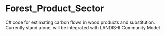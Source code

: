 # Forest_Product_Sector
C# code for estimating carbon flows in wood products and substitution. Currently stand alone, will be integrated with LANDIS-II Community Model
